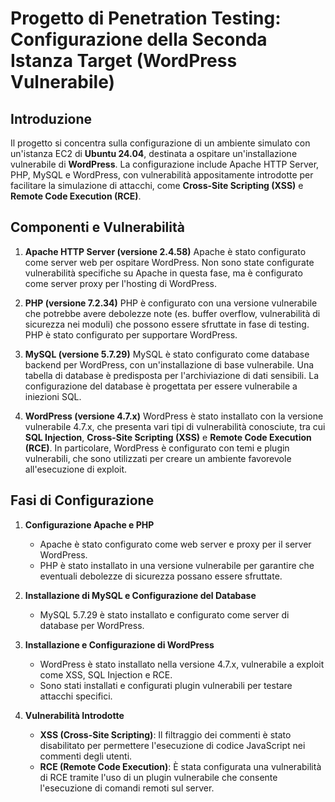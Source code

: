 # **Progetto di Penetration Testing: Configurazione della Seconda Istanza Target (WordPress Vulnerabile)**

## **Introduzione**

Il progetto si concentra sulla configurazione di un ambiente simulato con un'istanza EC2 di **Ubuntu 24.04**, destinata a ospitare un'installazione vulnerabile di **WordPress**. La configurazione include Apache HTTP Server, PHP, MySQL e WordPress, con vulnerabilità appositamente introdotte per facilitare la simulazione di attacchi, come **Cross-Site Scripting (XSS)** e **Remote Code Execution (RCE)**. 

## **Componenti e Vulnerabilità**

1. **Apache HTTP Server (versione 2.4.58)**
   Apache è stato configurato come server web per ospitare WordPress. Non sono state configurate vulnerabilità specifiche su Apache in questa fase, ma è configurato come server proxy per l'hosting di WordPress.

2. **PHP (versione 7.2.34)**
   PHP è configurato con una versione vulnerabile che potrebbe avere debolezze note (es. buffer overflow, vulnerabilità di sicurezza nei moduli) che possono essere sfruttate in fase di testing. PHP è stato configurato per supportare WordPress.

3. **MySQL (versione 5.7.29)**
   MySQL è stato configurato come database backend per WordPress, con un'installazione di base vulnerabile. Una tabella di database è predisposta per l'archiviazione di dati sensibili. La configurazione del database è progettata per essere vulnerabile a iniezioni SQL.

4. **WordPress (versione 4.7.x)**
   WordPress è stato installato con la versione vulnerabile 4.7.x, che presenta vari tipi di vulnerabilità conosciute, tra cui **SQL Injection**, **Cross-Site Scripting (XSS)** e **Remote Code Execution (RCE)**. In particolare, WordPress è configurato con temi e plugin vulnerabili, che sono utilizzati per creare un ambiente favorevole all'esecuzione di exploit.

## **Fasi di Configurazione**

1. **Configurazione Apache e PHP**
   - Apache è stato configurato come web server e proxy per il server WordPress.
   - PHP è stato installato in una versione vulnerabile per garantire che eventuali debolezze di sicurezza possano essere sfruttate.

2. **Installazione di MySQL e Configurazione del Database**
   - MySQL 5.7.29 è stato installato e configurato come server di database per WordPress.
  

3. **Installazione e Configurazione di WordPress**
   - WordPress è stato installato nella versione 4.7.x, vulnerabile a exploit come XSS, SQL Injection e RCE.
   - Sono stati installati e configurati plugin vulnerabili per testare attacchi specifici.

4. **Vulnerabilità Introdotte**
   - **XSS (Cross-Site Scripting)**: Il filtraggio dei commenti è stato disabilitato per permettere l'esecuzione di codice JavaScript nei commenti degli utenti.
   - **RCE (Remote Code Execution)**: È stata configurata una vulnerabilità di RCE tramite l'uso di un plugin vulnerabile che consente l'esecuzione di comandi remoti sul server.


